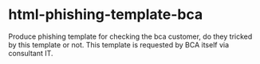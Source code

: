 # html-phishing-template-bca
Produce phishing template for checking the bca customer, do they tricked by this template or not. This template is requested by BCA itself via consultant IT.

